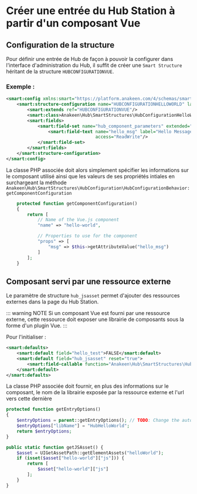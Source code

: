 # Créer une entrée du Hub Station à partir d'un composant Vue

## Configuration de la structure
Pour définir une entrée de Hub de façon à pouvoir la configurer dans l'interface d'administration
du Hub, il suffit de créer une `Smart Structure` héritant de la structure `HUBCONFIGURATIONVUE`.

### Exemple :
```xml
<smart:config xmlns:smart="https://platform.anakeen.com/4/schemas/smart/1.0">
    <smart:structure-configuration name="HUBCONFIGURATIONHELLOWORLD" label="Hello world configuration">
        <smart:extends ref="HUBCONFIGURATIONVUE"/>
        <smart:class>Anakeen\Hub\SmartStructures\HubConfigurationHelloWorld\HubConfigurationHelloWorldBehavior</smart:class>
        <smart:fields>
            <smart:field-set name="hub_component_parameters" extended="true">
                <smart:field-text name="hello_msg" label="Hello Message"
                                  access="ReadWrite"/>
            </smart:field-set>
        </smart:fields>
    </smart:structure-configuration>
</smart:config>
```

La classe PHP associée doit alors simplement spécifier les informations sur le composant utilisé ainsi que les valeurs de ses propriétés intiales en surchargeant la méthode `Anakeen\Hub\SmartStructures\HubConfiguration\HubConfigurationBehavior:getComponentConfiguration`

```php
    protected function getComponentConfiguration()
    {
        return [
            // Name of the Vue.js component
            "name" => "hello-world",

            // Properties to use for the component
            "props" => [
                "msg" => $this->getAttributeValue("hello_msg")
            ]
        ];
    }
```

## Composant servi par une ressource externe

Le paramètre de structure `hub_jsasset` permet d'ajouter des ressources externes dans la page du Hub Station.

::: warning NOTE
Si un composant Vue est fourni par une ressource externe, cette ressource doit exposer une librairie de composants sous la forme d'un plugin Vue. 
:::

Pour l'initialiser :

```xml
<smart:defaults>
    <smart:default field="hello_test">FALSE</smart:default>
    <smart:default field="hub_jsasset" reset="true">
        <smart:field-callable function="Anakeen\Hub\SmartStructures\HubConfigurationHelloWorld\HubConfigurationHelloWorldBehavior::getJSAsset"/>
    </smart:default>
</smart:defaults>
```

La classe PHP associée doit fournir, en plus des informations sur le composant, le nom de la librairie exposée par la ressource externe et l'url vers cette dernière

```php
protected function getEntryOptions()
{
    $entryOptions = parent::getEntryOptions(); // TODO: Change the autogenerated stub
    $entryOptions["libName"] = "HubHelloWorld";
    return $entryOptions;
}

public static function getJSAsset() {
    $asset = UIGetAssetPath::getElementAssets("helloWorld");
    if (isset($asset["hello-world"]["js"])) {
        return [
            $asset["hello-world"]["js"]
        ];
    }
}
```